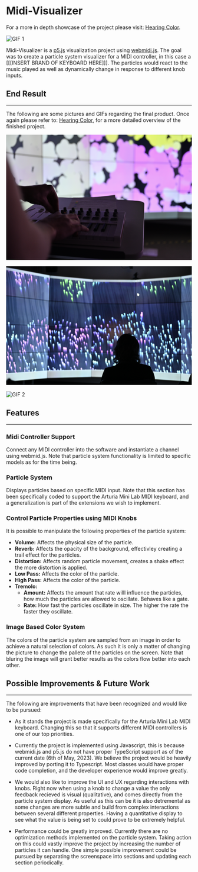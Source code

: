 # Midi-Visualizer 
For a more in depth showcase of the project please visit: [Hearing Color](https://mikahassaly.weebly.com/interactive-exibiton.html).

![GIF 1](/Hearing%20Color/images/GIF_Presentation_VEMS.gif)

Midi-Visualizer is a [p5.js](https://p5js.org/) visualization project using [webmidi.js](https://webmidijs.org/). The goal was to create a particle system visualizer for a MIDI controller, in this case a [[[INSERT BRAND OF KEYBOARD HERE]]]. The particles would react to the music played as well as dynamically change in response to different knob inputs.

## End Result
---
The following are some pictures and GIFs regarding the final product. Once again please refer to: [Hearing Color](https://mikahassaly.weebly.com/interactive-exibiton.html), for a more detailed overview of the finished project.

![Picture 1](/Hearing%20Color/images/VEMS_Display_MIDI_Input.png)

![Picture 2](/Hearing%20Color/images/VEMS_Display.png)

![GIF 2](/Hearing%20Color/images/VEMS_Presentation.gif)

## Features
---
### Midi Controller Support
Connect any MIDI controller into the software and instantiate a channel using webmid.js. Note that particle system functionality is limited to specific models as for the time being.

### Particle System
Displays particles based on specific MIDI input. Note that this section has been specifically coded to support the Arturia Mini Lab MIDI keyboard, and a generalization is part of the extensions we wish to implement.

### Control Particle Properties using MIDI Knobs
It is possible to manipulate the following properties of the particle system:  
- **Volume:** Affects the physical size of the particle.
- **Reverb:** Affects the opacity of the background, effectivley creating a trail effect for the particles.
- **Distortion:** Affects random particle movement, creates a shake effect the more distortion is applied.
- **Low Pass:** Affects the color of the particle.
- **High Pass:** Affects the color of the particle.
- **Tremolo:**
    - **Amount:** Affects the amount that rate willl influence the particles, how much the particles are allowed to oscillate. Behaves like a gate.
    - **Rate:** How fast the particles oscillate in size. The higher the rate the faster they oscillate.

### Image Based Color System
The colors of the particle system are sampled from an image in order to achieve a natural selection of colors. As such it is only a matter of changing the picture to change the pallete of the particles on the screen. Note that bluring the image will grant better results as the colors flow better into each other.

## Possible Improvements & Future Work
---
The following are improvements that have been recognized and would like to be pursued:

- As it stands the project is made specifically for the Arturia Mini Lab MIDI keyboard. Changing this so that it supports different MIDI controllers is one of our top priorities.

- Currently the project is implemented using Javascript, this is because webmidi.js and p5.js do not have proper TypeScript support as of the current date (6th of May, 2023). We believe the project would be heavily improved by porting it to Typescript. Most classes would have proper code completion, and the developer experience would improve greatly. 

- We would also like to improve the UI and UX regarding interactions with knobs. Right now when using a knob to change a value the only feedback recieved is visual (qualitative), and comes directly from the particle system display. As useful as this can be it is also detremental as some changes are more subtle and build from complex interactions between several different properties. Having a quantitative display to see what the value is being set to could prove to be extremely helpful.

- Performance could be greatly improved. Currently there are no optimization methods implemented on the particle system. Taking action on this could vastly improve the project by increasing the number of particles it can handle. One simple possible improvement could be pursued by separating the screenspace into sections and updating each section periodically. 